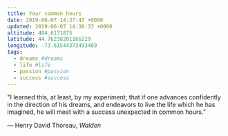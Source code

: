 ```yaml
---
title: Your common hours
date: 2019-06-07 14:37:47 +0000
updated: 2019-06-07 14:38:33 +0000
altitude: 404.6171875
latitude: 44.76238201166229
longitude: -73.61544373493409
tags:
  - dreams #dreams
  - life #life
  - passion #passion
  - success #success
---
```

"I learned this, at least, by my experiment; that if one advances confidently in the direction of his dreams, and endeavors to live the life which he has imagined, he will meet with a success unexpected in common hours.”
*—* Henry David Thoreau, *Walden*